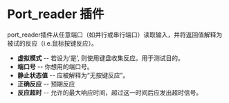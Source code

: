 # Port_reader 插件

port_reader插件从任意端口（如并行或串行端口）读取输入，并将返回值解释为被试的反应（i.e.鼠标按键反应）。

- **虚拟模式** -- 若设为‘是’, 则使用键盘收集反应。用于测试目的。
- **端口号** -- 你想用的端口号。
- **静止状态值** -- 应被解释为“无按键反应”。
- **正确反应** -- 预期反应
- **反应超时** -- 允许的最大响应时间，超过这一时间后应发出超时信号。
